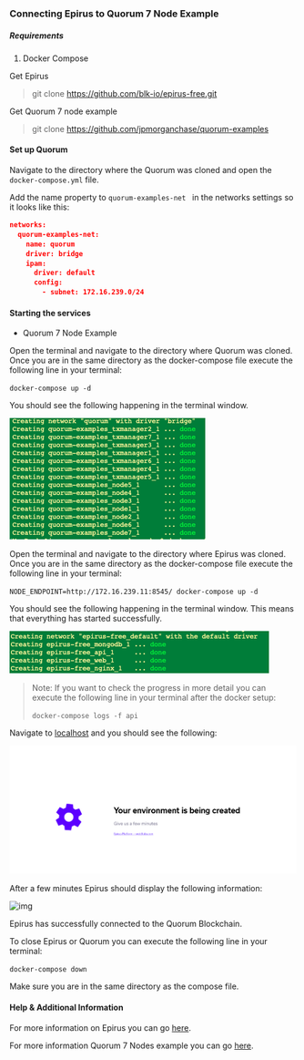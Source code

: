 

### Connecting Epirus to Quorum 7 Node Example 

##### Requirements 

1. Docker Compose


Get Epirus 

>git clone https://github.com/blk-io/epirus-free.git


Get Quorum 7 node example 

> git clone https://github.com/jpmorganchase/quorum-examples


#### Set up Quorum

Navigate to the directory where the Quorum was cloned and open the `docker-compose.yml` file.

Add the name property to `quorum-examples-net ` in the networks settings so it looks like this:

```json
networks:
  quorum-examples-net:
    name: quorum
    driver: bridge
    ipam:
      driver: default
      config:
        - subnet: 172.16.239.0/24
```

#### Starting the services 

- Quorum 7 Node Example

Open the terminal and navigate to the directory where Quorum was cloned. Once you are in the same directory as the docker-compose file execute the following line in your terminal:

`docker-compose up -d`

You should see the following happening in the terminal window.

![image](images/7NodesDocker.png)

Open the terminal and navigate to the directory where Epirus was cloned. Once you are in the same directory as the docker-compose file execute the following line in your terminal:

`NODE_ENDPOINT=http://172.16.239.11:8545/ docker-compose up -d`

You should see the following happening in the terminal window. This means that everything has started successfully.


![img](images/EpirusDocker.png)

> Note: If you want to check the progress in more detail you can execute the following line in your terminal after the docker setup: 
> 
>`docker-compose logs -f api`


Navigate to [localhost](http://localhost) and you should see the following:

![image](images/Loading.png)

After a few minutes Epirus should display the following information:

![img](../images/Blocks.png)

Epirus has successfully connected to the Quorum Blockchain.

To close Epirus or Quorum you can execute the following line in your terminal:

`docker-compose down` 

Make sure you are in the same directory as the compose file.

#### Help & Additional Information

For more information on Epirus you can go [here](https://github.com/blk-io/epirus-free).

For more information Quorum 7 Nodes example you can go [here](https://github.com/jpmorganchase/quorum-examples/blob/master/README.md).

